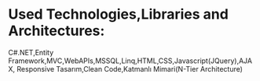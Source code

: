 # Used Technologies,Libraries and Architectures:
C#.NET,Entity Framework,MVC,WebAPIs,MSSQL,Linq,HTML,CSS,Javascript(JQuery),AJAX,
Responsive Tasarım,Clean Code,Katmanlı Mimari(N-Tier Architecture)
